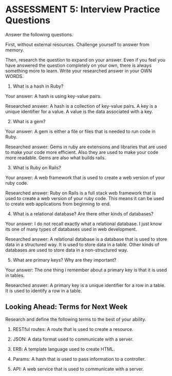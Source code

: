 # ASSESSMENT 5: Interview Practice Questions

Answer the following questions.

First, without external resources. Challenge yourself to answer from memory.

Then, research the question to expand on your answer. Even if you feel you have answered the question completely on your own, there is always something more to learn. Write your researched answer in your OWN WORDS.

1. What is a hash in Ruby?

Your answer: A hash is using key-value pairs. 

Researched answer: A hash is a collection of key-value pairs. A key is a unique identifier for a value. A value is the data associated with a key. 

2. What is a gem?

Your answer: A gem is either a file or files that is needed to run code in Ruby. 

Researched answer: Gems in ruby are extensions and libraries that are used to make your code more efficient. Also they are used to make your code more readable. Gems are also what builds rails.

3. What is Ruby on Rails?

Your answer: A web framework that is used to create a web version of your ruby code.

Researched answer: Ruby on Rails is a full stack web framework that is used to create a web version of your ruby code. This means it can be used to create web applications from beginning to end. 

4. What is a relational database? Are there other kinds of databases?

Your answer: I do not recall exactly what a relational database. I just know its one of many types of databases used in web development. 

Researched answer: A relational database is a database that is used to store data in a structured way. It is used to store data in a table. Other kinds of databases are used to store data in a non-structured way.

5. What are primary keys? Why are they important?

Your answer: The one thing i remember about a primary key is that it is used in tables. 

Researched answer: A primary key is a unique identifier for a row in a table. It is used to identify a row in a table.

## Looking Ahead: Terms for Next Week

Research and define the following terms to the best of your ability.

1. RESTful routes: A route that is used to create a resource.

2. JSON: A data format used to communicate with a server.

3. ERB: A template language used to create HTML.

4. Params: A hash that is used to pass information to a controller.

5. API: A web service that is used to communicate with a server. 

